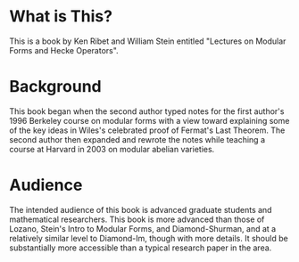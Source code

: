 # What is This?

This is a book by Ken Ribet and William Stein entitled
"Lectures on Modular Forms and Hecke Operators".

# Background

This book began when the second author typed notes for the
first author's 1996 Berkeley course on modular forms with a view
toward explaining some of the key ideas in Wiles's celebrated proof of
Fermat's Last Theorem. The second author then expanded and rewrote the
notes while teaching a course at Harvard in 2003 on modular abelian
varieties.

# Audience

The intended audience of this book is advanced graduate students and
mathematical researchers. This book is more advanced than those of
Lozano, Stein's Intro to Modular Forms, and Diamond-Shurman, and at a
relatively similar level to Diamond-Im, though with more details. It
should be substantially more accessible than a typical research paper
in the area.
